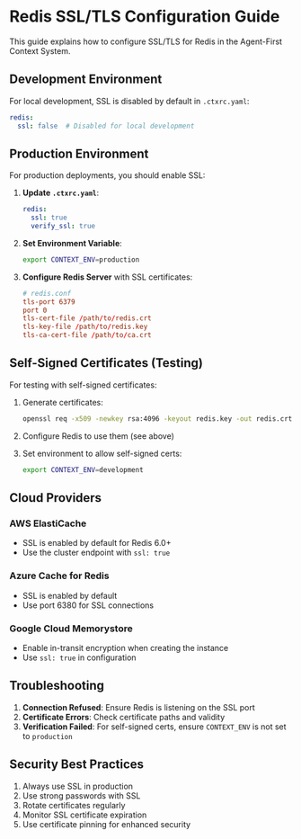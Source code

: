 # Redis SSL/TLS Configuration Guide

This guide explains how to configure SSL/TLS for Redis in the Agent-First Context System.

## Development Environment

For local development, SSL is disabled by default in `.ctxrc.yaml`:

```yaml
redis:
  ssl: false  # Disabled for local development
```

## Production Environment

For production deployments, you should enable SSL:

1. **Update `.ctxrc.yaml`**:
   ```yaml
   redis:
     ssl: true
     verify_ssl: true
   ```

2. **Set Environment Variable**:
   ```bash
   export CONTEXT_ENV=production
   ```

3. **Configure Redis Server** with SSL certificates:
   ```conf
   # redis.conf
   tls-port 6379
   port 0
   tls-cert-file /path/to/redis.crt
   tls-key-file /path/to/redis.key
   tls-ca-cert-file /path/to/ca.crt
   ```

## Self-Signed Certificates (Testing)

For testing with self-signed certificates:

1. Generate certificates:
   ```bash
   openssl req -x509 -newkey rsa:4096 -keyout redis.key -out redis.crt -days 365 -nodes
   ```

2. Configure Redis to use them (see above)

3. Set environment to allow self-signed certs:
   ```bash
   export CONTEXT_ENV=development
   ```

## Cloud Providers

### AWS ElastiCache
- SSL is enabled by default for Redis 6.0+
- Use the cluster endpoint with `ssl: true`

### Azure Cache for Redis
- SSL is enabled by default
- Use port 6380 for SSL connections

### Google Cloud Memorystore
- Enable in-transit encryption when creating the instance
- Use `ssl: true` in configuration

## Troubleshooting

1. **Connection Refused**: Ensure Redis is listening on the SSL port
2. **Certificate Errors**: Check certificate paths and validity
3. **Verification Failed**: For self-signed certs, ensure `CONTEXT_ENV` is not set to `production`

## Security Best Practices

1. Always use SSL in production
2. Use strong passwords with SSL
3. Rotate certificates regularly
4. Monitor SSL certificate expiration
5. Use certificate pinning for enhanced security